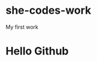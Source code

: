 # she-codes-work
<html>
  <title>She Codes</title>
  <head>My first work</head>
  <body>
    <h1>Hello Github</h1>
  </body>
</html>
